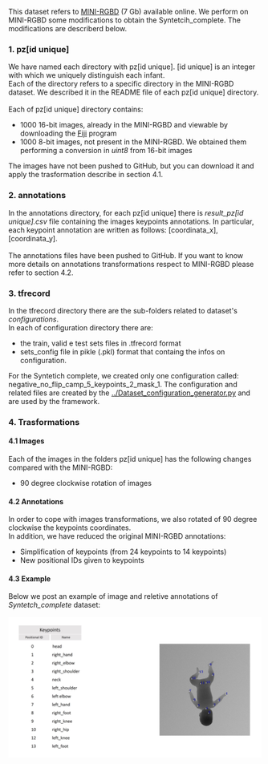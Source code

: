 This dataset refers to <a href="https://www.iosb.fraunhofer.de/en/competences/image-exploitation/object-recognition/sensor-networks/motion-analysis.html ">MINI-RGBD</a> (7 Gb) available online.
We perform on MINI-RGBD some modifications to obtain the Syntetcih_complete. The modifications are describerd below.
<br>

<h3> 1. pz[id unique] </h3>
We have named each directory with pz[id unique]. [id unique] is an integer with which we uniquely distinguish each infant. 
<br>
Each of the directory refers to a specific directory in the MINI-RGBD dataset. We described it in the README file of each pz[id unique] directory.
<br><br>
Each of pz[id unique] directory contains:
<ul>
  <li>1000 16-bit images, already in the MINI-RGBD and viewable by downloading the <a href="https://imagej.net/software/fiji/downloads">Fiji</a> program</li>
  <li>1000 8-bit images, not present in the MINI-RGBD. We obtained them performing a conversion in <i>uint8</i> from 16-bit images</li>
</ul>
The images have not been pushed to GitHub, but you can download it and apply the trasformation describe in section 4.1.

<h3> 2. annotations </h3>
In the annotations directory, for each pz[id unique] there is <i>result_pz[id unique].csv</i> file containing the images keypoints annotations. 
In particular, each keypoint annotation are written as follows: [coordinata_x],[coordinata_y].
<br><br>
The annotations files have been pushed to GitHub. If you want to know more details on annotations transformations respect to MINI-RGBD please refer to section 4.2.</i>

<h3> 3. tfrecord </h3>
In the tfrecord directory there are the sub-folders related to dataset's <i>configurations</i>. 
<br>
In each of configuration directory there are:
<ul>
<li> the train, valid e test sets files in .tfrecord format</li>
<li> sets_config file in pikle (.pkl) format that containg the infos on configuration. </li>
</ul>
For the Syntetich complete, we created only one configuration called: negative_no_flip_camp_5_keypoints_2_mask_1.
The configuration and related files are created by the 
<a href="../Dataset_configuration_generator.py">../Dataset_configuration_generator.py</a> and are used by the framework.
<br>

<h3> 4.  Trasformations </h3> 

<h4> 4.1 Images </h4> 
Each of the images in the folders pz[id unique] has the following changes compared with the MINI-RGBD:
<ul>
  <li>90 degree clockwise rotation of images</li>
</ul>

<h4> 4.2 Annotations </h4> 
In order to cope with images transformations, we also rotated of 90 degree clockwise the keypoints coordinates. <br>
In addition, we have reduced the original MINI-RGBD annotations:
<ul>
  <li>Simplification of keypoints (from 24 keypoints to 14 keypoints)</li>
  <li>New positional IDs given to keypoints</li>
</ul>

<h4> 4.3 Example </h4> 
Below we post an example of image and reletive annotations of <i>Syntetch_complete</i> dataset:
<br><br>
<img src="./annotations.jpg">
